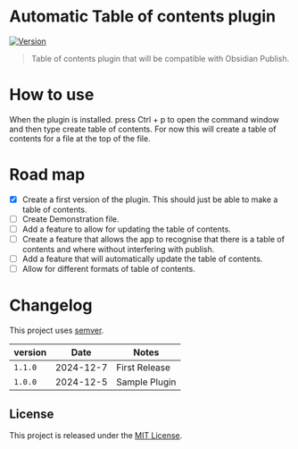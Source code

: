 # Automatic Table of contents plugin

[![Version](https://img.shields.io/github/v/release/BrMacCath/Table-of-Contents?include_prereleases&label=latest&logo=github&labelColor=green)](https://github.com/BrMacCath/Table-of-Contents/releases) <!-- [![Downloads](https://img.shields.io/badge/dynamic/json?logo=obsidian&color=%23483699&label=downloads&query=%24%5B%22Table-of-Contents%22%5D.downloads&url=https%3A%2F%2Fraw.githubusercontent.com%2Fobsidianmd%2Fobsidian-releases%2Fmaster%2Fcommunity-plugin-stats.json)](https://obsidian.md/plugins?search=Table%20of%20Contents) -->

> Table of contents plugin that will be compatible with Obsidian Publish.

# How to use

When the plugin is installed. press Ctrl + p to open the command window and then type create table of contents. For now this will create a table of contents for a file at the top of the file.

# Road map

-   [x] Create a first version of the plugin. This should just be able to make a table of contents.
-   [ ] Create Demonstration file.
-   [ ] Add a feature to allow for updating the table of contents.
-   [ ] Create a feature that allows the app to recognise that there is a table of contents and where without interfering with publish.
-   [ ] Add a feature that will automatically update the table of contents.
-   [ ] Allow for different formats of table of contents.

# Changelog

This project uses [semver](http://semver.org/).

| version | Date      | Notes         |
| ------- | --------- | ------------- |
| `1.1.0` | 2024-12-7 | First Release |
| `1.0.0` | 2024-12-5 | Sample Plugin |

## License

This project is released under the [MIT License](LICENSE).
